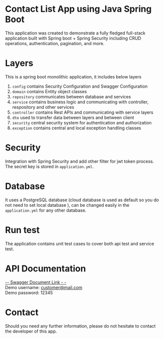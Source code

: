 # Contact List App using Java Spring Boot

This application was created to demonstrate a fully fledged full-stack application built with Spring boot + Spring Security including CRUD operations, authentication, pagination, and more.


# Layers

This is a spring boot monolithic application, it includes below layers

1. `config` contains Security Configuration and Swagger Configuration
2. `domain` contains Entity object classes
3. `repository` communicates between database and services
4. `service` contains business logic and communicating with controller, respository and other services
5. `controller` contains Rest APIs and communicating with service layers
6. `dto` used to transfer data between layers and between client
7. `security` central security system for authentication and authorization
8. `exception` contains central and local exception handling classes

# Security

Integration with Spring Security and add other filter for jwt token process.
The secret key is stored in `application.yml`.

# Database

It uses a PostgreSQL database (cloud database is used as default so you do not need to set local database ), can be changed easily in the `application.yml` for any other database.


# Run test

The application contains unit test cases to cover both api test and service test.

# API Documentation

[-- Swagger Document Link - -](#)
<br>Demo username: customer@mail.com<br>
Demo password: 12345

# Contact

Should you need any further information, please do not hesitate to contact the developer of this app.
